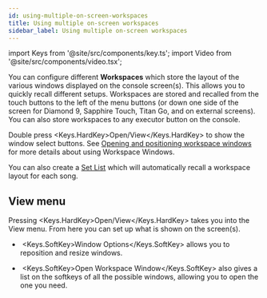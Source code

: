 ```yaml
---
id: using-multiple-on-screen-workspaces
title: Using multiple on-screen workspaces
sidebar_label: Using multiple on-screen workspaces
---
```


import Keys from '@site/src/components/key.ts';
import Video from '@site/src/components/video.tsx';

You can configure different **Workspaces** which store the layout of
the various windows displayed on the console screen(s). This allows you to quickly recall
different setups. Workspaces are stored and recalled from the touch
buttons to the left of the menu buttons (or down one side of the screen
for Diamond 9, Sapphire Touch, Titan Go, and on external screens). You can also store workspaces
to any executor button on the console.

Double press <Keys.HardKey>Open/View</Keys.HardKey> to show the window select buttons. See
[Opening and positioning workspace windows](../titan-basics/workspace-windows.md#opening-and-positioning-workspace-windows)
for more details about using Workspace Windows.

You can also create a [Set List](../running-the-show/set-list-window.md) which will automatically recall a
workspace layout for each song.

View menu
---------

Pressing <Keys.HardKey>Open/View</Keys.HardKey> takes you into the View menu. From here you can
set up what is shown on the screen(s).

-   &nbsp;<Keys.SoftKey>Window Options</Keys.SoftKey> allows you to reposition and resize windows.

-   &nbsp;<Keys.SoftKey>Open Workspace Window</Keys.SoftKey> also gives a list on the softkeys of all the
    possible windows, allowing you to open the one you need.
	


